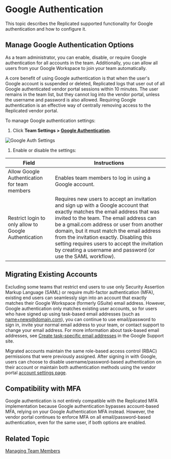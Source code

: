 # Google Authentication

This topic describes the Replicated supported functionality for Google authentication and how to configure it.

## Manage Google Authentication Options

As a team administrator, you can enable, disable, or require Google authentication for all accounts in the team. Additionally, you can allow all users from your Google Workspace to join your team automatically.

A core benefit of using Google authentication is that when the user's Google account is suspended or deleted, Replicated logs that user out of all Google authenticated vendor portal sessions within 10 minutes. The user remains in the team list, but they cannot log into the vendor portal, unless the username and password is also allowed. Requiring Google authentication is an effective way of centrally removing access to the Replicated vendor portal.

To manage Google authentication settings:

1. Click **Team Settings > [Google Authentication](https://vendor.replicated.com/team/google-authentication)**.

  ![Google Auth Settings](/images/team-mgmt-google-auth.png)

1. Enable or disable the settings:

  | Field                  | Instructions           |
  |-----------------------|------------------------|
  | Allow Google Authentication for team members | Enables team members to log in using a Google account. |
  | Restrict login to only allow to Google Authentication | Requires new users to accept an invitation and sign up with a Google account that exactly matches the email address that was invited to the team. The email address can be a gmail.com address or user from another domain, but it must match the email address from the invitation exactly. Disabling this setting requires users to accept the invitation by creating a username and password (or use the SAML workflow). |
  

## Migrating Existing Accounts
Excluding some teams that restrict end users to use only Security Assertion Markup Language (SAML) or require multi-factor authentication (MFA), existing end users can seamlessly sign into an account that exactly matches their Google Workspace (formerly GSuite) email address. However, Google authentication only matches existing user accounts, so for users who have signed up using task-based email addresses (such as name+news@domain.com), you can continue to use email/password to sign in, invite your normal email address to your team, or contact support to change your email address. For more information about task-based email addresses, see [Create task-specific email addresses](https://support.google.com/a/users/answer/9308648?hl=en) in the Google Support site.

Migrated accounts maintain the same role-based access control (RBAC) permissions that were previously assigned. After signing in with Google, users can choose to disable username/password-based authentication on their account or maintain both authentication methods using the vendor portal [account settings page](https://vendor.replicated.com/account-settings).


## Compatibility with MFA
Google authentication is not entirely compatible with the Replicated MFA implementation because Google authentication bypasses account-based MFA, relying on your Google Authentication MFA instead. However, the vendor portal continues to enforce MFA on all email/password-based authentication, even for the same user, if both options are enabled.

## Related Topic

[Managing Team Members](team-management)
